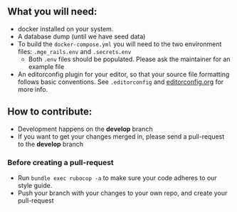 ## What you will need:

- docker installed on your system.
- A database dump (until we have seed data)
- To build the `docker-compose.yml` you will need to the two environment files: `.mge_rails.env` and `.secrets.env`
  - Both `.env` files should be populated. Please ask the maintainer for an example file
- An editorconfig plugin for your editor, so that your source file formatting follows basic conventions. See `.editorconfig` and [editorconfig.org](editorconfig.org) for more info.

## How to contribute:

- Development happens on the **develop** branch
- If you want to get your changes merged in, please send a pull-request to the **develop** branch

### Before creating a pull-request
- Run `bundle exec rubocop -a` to make sure your code adheres to our style guide.
- Push your branch with your changes to your own repo, and create your pull-request

